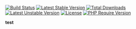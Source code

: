 [![Build Status](https://travis-ci.org/yyueshui/design-pattern.svg?branch=master)](https://travis-ci.org/yyueshui/design-pattern)
[![Latest Stable Version](https://poser.pugx.org/yyueshui/design-pattern/v/stable)](https://packagist.org/packages/yyueshui/design-pattern)
[![Total Downloads](https://poser.pugx.org/yyueshui/design-pattern/downloads)](https://packagist.org/packages/yyueshui/design-pattern)
[![Latest Unstable Version](https://poser.pugx.org/yyueshui/design-pattern/v/unstable)](https://packagist.org/packages/yyueshui/design-pattern)
[![License](https://poser.pugx.org/yyueshui/design-pattern/license)](https://packagist.org/packages/yyueshui/design-pattern)
[![PHP Require Version](https://img.shields.io/badge/php-%3E%3D5.4-8892BF.svg)](https://secure.php.net/)

**test**